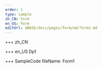 ```yaml
--- 
order: 1
type: sample
zh_CN: Form
en_US: Form
editUrl: $BASE/docs/pages/form/md/form1.md
---
```


+++ zh_CN


+++ en_US
Dp1

+++ SampleCode
fileName: Form1
